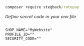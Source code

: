 ```cmd
composer require stegback/ratepay
```

_Define secret code in your env file_

```env

SHOP_NAME="MyWebsite"
PROFILE_ID=""
SECURITY_CODE=""
```
